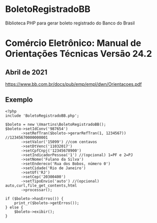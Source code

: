 # BoletoRegistradoBB
Biblioteca PHP para gerar boleto registrado do Banco do Brasil

# Comércio Eletrônico: Manual de Orientações Técnicas Versão 24.2
## Abril de 2021 
https://www.bb.com.br/docs/pub/emp/empl/dwn/Orientacoes.pdf

## Exemplo
```
<?php
include 'BoletoRegistradoBB.php';

$boleto = new \Vmartins\BoletoRegistradoBB();
$boleto->setIdConv('987654')
       ->setRefTran($boleto->gerarRefTran(1, 1234567)) //12345670000000001
       ->setValor('15099') //com centavos
       ->setDtVenc('11032017')
       ->setCpfCnpj('12345678900')
       ->setIndicadorPessoa('1') //(opcional) 1=PF e 2=PJ
       ->setNome('Fulano da Silva')
       ->setEndereco('Rua dos Bobos, número 0')
       ->setCidade('Rio de Janeiro')
       ->setUf('RJ')
       ->setCep('20300400')
       ->setTipoEnvio('auto') //(opcional) auto,curl,file_get_contents,html
       ->processar();

if ($boleto->hasErros()) {
    print_r($boleto->getErros());
} else {
    $boleto->exibir();
}
```
